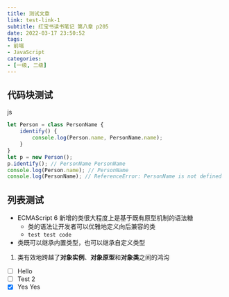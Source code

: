 ```yaml
---
title: 测试文章
link: test-link-1
subtitle: 红宝书读书笔记 第八章 p205
date: 2022-03-17 23:50:52
tags:
- 前端
- JavaScript
categories:
- [一级, 二级]
---
```


## 代码块测试

js

```js
let Person = class PersonName { 
    identify() { 
        console.log(Person.name, PersonName.name); 
    } 
} 
let p = new Person(); 
p.identify(); // PersonName PersonName 
console.log(Person.name); // PersonName 
console.log(PersonName); // ReferenceError: PersonName is not defined 
```

## 列表测试

- ECMAScript 6 新增的类很大程度上是基于既有原型机制的语法糖
  - 类的语法让开发者可以优雅地定义向后兼容的类
  - `test test code`
- 类既可以继承内置类型，也可以继承自定义类型

1. 类有效地跨越了**对象实例**、**对象原型**和**对象类**之间的鸿沟

- [ ] Hello
- [ ] Test 2
- [x] Yes Yes
